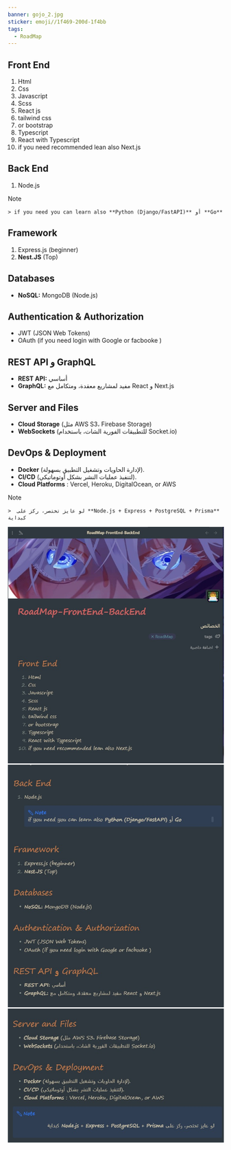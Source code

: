 ```yaml
---
banner: gojo_2.jpg
sticker: emoji//1f469-200d-1f4bb
tags:
  - RoadMap
---
```

## Front End 

1. Html
2. Css
3. Javascript 
4. Scss
5. React js
6. tailwind css
7. or bootstrap 
8. Typescript
9. React with Typescript
10. if you need recommended lean also  Next.js 

## Back End
1. Node.js 
> [!NOTE]
    > if you need you can learn also **Python (Django/FastAPI)** أو **Go**
## Framework
1. Express.js (beginner) 
2. **Nest.JS**  (Top)

## Databases
- **NoSQL:** MongoDB (Node.js)

## Authentication & Authorization
- JWT (JSON Web Tokens)
- OAuth (if you need login with Google or facbooke )

## REST API و GraphQL
- **REST API:** أساسي 
- **GraphQL:** مفيد لمشاريع معقدة، ومتكامل مع React و Next.js

## Server and Files
- **Cloud Storage** (مثل AWS S3، Firebase Storage)
- **WebSockets** (للتطبيقات الفورية  الشات، باستخدام Socket.io)

## DevOps & Deployment
- **Docker** (لإدارة الحاويات وتشغيل التطبيق بسهولة).
- **CI/CD** (لتنفيذ عمليات النشر بشكل أوتوماتيكي).
- **Cloud Platforms** :  Vercel, Heroku, DigitalOcean, or AWS


> [!NOTE]
    >  لو عايز تختصر، ركز على **Node.js + Express + PostgreSQL + Prisma** كبداية


![sss](https://github.com/beobeosan/RoadMap_FrontEnd_BackEnd/blob/main/1.jpg?raw=true)
![sss](https://github.com/beobeosan/RoadMap_FrontEnd_BackEnd/blob/main/2.jpg?raw=true)
![sss](https://github.com/beobeosan/RoadMap_FrontEnd_BackEnd/blob/main/3.jpg?raw=true)

